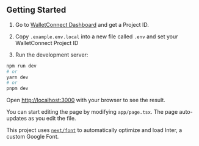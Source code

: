 ## Getting Started

1. Go to [WalletConnect Dashboard](https://cloud.walletconnect.com/) and get a Project ID.

2. Copy `.example.env.local` into a new file called `.env` and set your WalletConnect Project ID

3. Run the development server:

```bash
npm run dev
# or
yarn dev
# or
pnpm dev
```

Open [http://localhost:3000](http://localhost:3000) with your browser to see the result.

You can start editing the page by modifying `app/page.tsx`. The page auto-updates as you edit the file.

This project uses [`next/font`](https://nextjs.org/docs/basic-features/font-optimization) to automatically optimize and load Inter, a custom Google Font.
